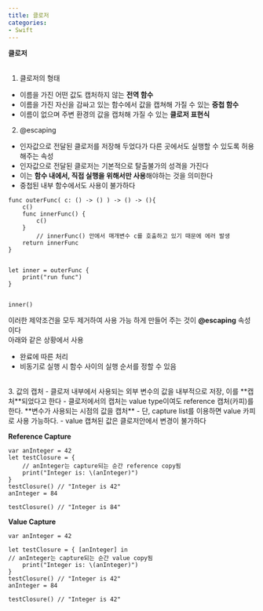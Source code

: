 ```yaml
---
title: 클로저
categories:
- Swift
---
```


**클로저**<br>
<br>

1. 클로저의 형태
- 이름을 가진 어떤 값도 캡처하지 않는 **전역 함수**
- 이름을 가진 자신을 감싸고 있는 함수에서 값을 캡쳐해 가질 수 있는 **중첩 함수**
- 이름이 없으며 주변 환경의 값을 캡처해 가질 수 있는 **클로저 표현식**

2. @escaping
- 인자값으로 전달된 클로저를 저장해 두었다가 다른 곳에서도 실행할 수 있도록 허용해주는 속성
- 인자값으로 전달된 클로저는 기본적으로 탈출불가의 성격을 가진다
- 이는 **함수 내에서, 직접 실행을 위해서만 사용**해야하는 것을 의미한다
- 중첩된 내부 함수에서도 사용이 불가하다

```
func outerFunc( c: () -> () ) -> () -> (){
    c()
    func innerFunc() {
        c()
    }
		// innerFunc() 안에서 매개변수 c를 호출하고 있기 때문에 에러 발생
    return innerFunc 
}


let inner = outerFunc {
    print("run func")
}


inner()
```

이러한 제약조건을 모두 제거하여 사용 가능 하게 만들어 주는 것이 **@escaping** 속성이다<br>
아래와 같은 상황에서 사용 <br>
- 완료에 따른 처리
- 비동기로 실행 시 함수 사이의 실행 순서를 정할 수 있음
<br>
3. 값의 캡처
- 클로저 내부에서 사용되는 외부 변수의 값을 내부적으로 저장, 이를 **캡처**되었다고 한다
- 클로저에서의 캡처는 value type이여도 reference 캡처(카피)를 한다. **변수가 사용되는 시점의 값을 캡처**
- 단, capture list를 이용하면 value 카피로 사용 가능하다. 
- value 캡쳐된 값은 클로저안에서 변경이 불가하다

**Reference Capture**

```
var anInteger = 42
let testClosure = {
    // anInteger는 capture되는 순간 reference copy됨
    print("Integer is: \(anInteger)")
}
testClosure() // "Integer is 42"
anInteger = 84

testClosure() // "Integer is 84"
```

**Value Capture**


```
var anInteger = 42

let testClosure = { [anInteger] in    
// anInteger는 capture되는 순간 value copy됨
    print("Integer is: \(anInteger)")
}
testClosure() // "Integer is 42"
anInteger = 84

testClosure() // "Integer is 42"

```

